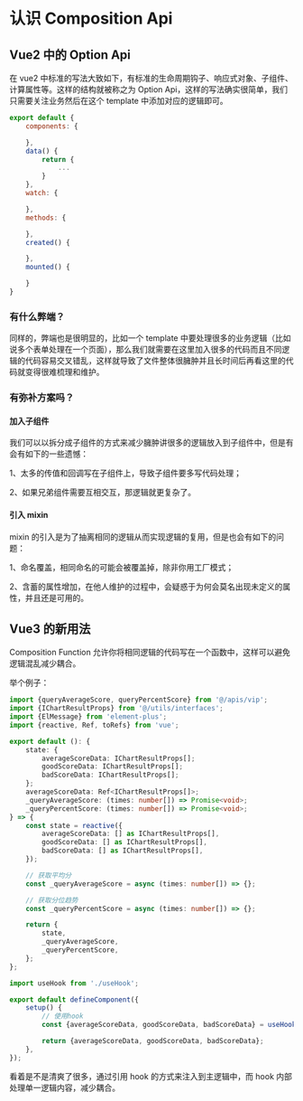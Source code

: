 # 认识 Composition Api

## Vue2 中的 Option Api

在 vue2 中标准的写法大致如下，有标准的生命周期钩子、响应式对象、子组件、计算属性等。这样的结构就被称之为 Option Api，这样的写法确实很简单，我们只需要关注业务然后在这个 template 中添加对应的逻辑即可。

```js
export default {
    components: {

    },
    data() {
        return {
            ...
        }
    },
    watch: {

    },
    methods: {

    },
    created() {

    },
    mounted() {

    }
}
```

### 有什么弊端？

同样的，弊端也是很明显的，比如一个 template 中要处理很多的业务逻辑（比如说多个表单处理在一个页面），那么我们就需要在这里加入很多的代码而且不同逻辑的代码容易交叉错乱，这样就导致了文件整体很臃肿并且长时间后再看这里的代码就变得很难梳理和维护。

### 有弥补方案吗？

#### 加入子组件

我们可以以拆分成子组件的方式来减少臃肿讲很多的逻辑放入到子组件中，但是有会有如下的一些遗憾：

1、太多的传值和回调写在子组件上，导致子组件要多写代码处理；

2、如果兄弟组件需要互相交互，那逻辑就更复杂了。

#### 引入 mixin

mixin 的引入是为了抽离相同的逻辑从而实现逻辑的复用，但是也会有如下的问题：

1、命名覆盖，相同命名的可能会被覆盖掉，除非你用工厂模式；

2、含蓄的属性增加，在他人维护的过程中，会疑惑于为何会莫名出现未定义的属性，并且还是可用的。

## Vue3 的新用法

Composition Function 允许你将相同逻辑的代码写在一个函数中，这样可以避免逻辑混乱减少耦合。

举个例子：

```ts
import {queryAverageScore, queryPercentScore} from '@/apis/vip';
import {IChartResultProps} from '@/utils/interfaces';
import {ElMessage} from 'element-plus';
import {reactive, Ref, toRefs} from 'vue';

export default (): {
    state: {
        averageScoreData: IChartResultProps[];
        goodScoreData: IChartResultProps[];
        badScoreData: IChartResultProps[];
    };
    averageScoreData: Ref<IChartResultProps[]>;
    _queryAverageScore: (times: number[]) => Promise<void>;
    _queryPercentScore: (times: number[]) => Promise<void>;
} => {
    const state = reactive({
        averageScoreData: [] as IChartResultProps[],
        goodScoreData: [] as IChartResultProps[],
        badScoreData: [] as IChartResultProps[],
    });

    // 获取平均分
    const _queryAverageScore = async (times: number[]) => {};

    // 获取分位趋势
    const _queryPercentScore = async (times: number[]) => {};

    return {
        state,
        _queryAverageScore,
        _queryPercentScore,
    };
};
```

```ts
import useHook from './useHook';

export default defineComponent({
    setup() {
        // 使用hook
        const {averageScoreData, goodScoreData, badScoreData} = useHook();

        return {averageScoreData, goodScoreData, badScoreData};
    },
});
```

看着是不是清爽了很多，通过引用 hook 的方式来注入到主逻辑中，而 hook 内部处理单一逻辑内容，减少耦合。
